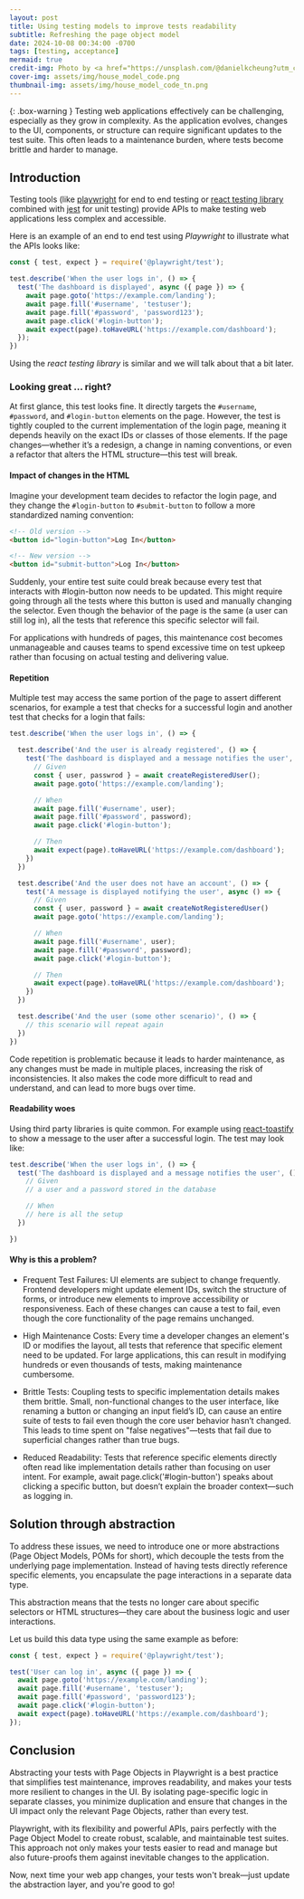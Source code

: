 ```yaml
---
layout: post
title: Using testing models to improve tests readability
subtitle: Refreshing the page object model
date: 2024-10-08 00:34:00 -0700
tags: [testing, acceptance]
mermaid: true
credit-img: Photo by <a href="https://unsplash.com/@danielkcheung?utm_content=creditCopyText&utm_medium=referral&utm_source=unsplash">Daniel K Cheung</a> on <a href="https://unsplash.com/photos/white-stormtroopers-minifig-ZqqlOZyGG7g?utm_content=creditCopyText&utm_medium=referral&utm_source=unsplash">Unsplash</a>
cover-img: assets/img/house_model_code.png
thumbnail-img: assets/img/house_model_code_tn.png
---
```


{: .box-warning }
Testing web applications effectively can be challenging, especially as they grow in complexity. As the application evolves, changes to the UI, components, or structure can require significant updates to the test suite. This often leads to a maintenance burden, where tests become brittle and harder to manage.

## Introduction

Testing tools (like [playwright](https://playwright.dev/) for end to end testing or [react testing library](https://testing-library.com/docs/react-testing-library/intro/) combined with [jest](https://jestjs.io/) for unit testing) provide APIs to make testing web applications less complex and accessible.

Here is an example of an end to end test using _Playwright_ to illustrate what the APIs looks like:

```js
const { test, expect } = require('@playwright/test');

test.describe('When the user logs in', () => {
  test('The dashboard is displayed', async ({ page }) => {
    await page.goto('https://example.com/landing');
    await page.fill('#username', 'testuser');
    await page.fill('#password', 'password123');
    await page.click('#login-button');
    await expect(page).toHaveURL('https://example.com/dashboard');
  });
})

```

Using the _react testing library_ is similar and we will talk about that a bit later.

### Looking great ... right?

At first glance, this test looks fine. It directly targets the `#username`, `#password`, and `#login-button` elements on the page. However, the test is tightly coupled to the current implementation of the login page, meaning it depends heavily on the exact IDs or classes of those elements. If the page changes—whether it’s a redesign, a change in naming conventions, or even a refactor that alters the HTML structure—this test will break.

#### Impact of changes in the HTML

Imagine your development team decides to refactor the login page, and they change the `#login-button` to `#submit-button` to follow a more standardized naming convention:


```html
<!-- Old version -->
<button id="login-button">Log In</button>

<!-- New version -->
<button id="submit-button">Log In</button>
```

Suddenly, your entire test suite could break because every test that interacts with #login-button now needs to be updated. This might require going through all the tests where this button is used and manually changing the selector. Even though the behavior of the page is the same (a user can still log in), all the tests that reference this specific selector will fail.

For applications with hundreds of pages, this maintenance cost becomes unmanageable and causes teams to spend excessive time on test upkeep rather than focusing on actual testing and delivering value.

#### Repetition

Multiple test may access the same portion of the page to assert different scenarios, for example a test that checks for a successful login and another test that checks for a login that fails:

```js
test.describe('When the user logs in', () => {

  test.describe('And the user is already registered', () => {
    test('The dashboard is displayed and a message notifies the user', async () => {
      // Given
      const { user, passwrod } = await createRegisteredUser();
      await page.goto('https://example.com/landing');

      // When
      await page.fill('#username', user);
      await page.fill('#password', password);
      await page.click('#login-button');

      // Then
      await expect(page).toHaveURL('https://example.com/dashboard');
    })
  })

  test.describe('And the user does not have an account', () => {
    test('A message is displayed notifying the user', async () => {
      // Given
      const { user, password } = await createNotRegisteredUser()
      await page.goto('https://example.com/landing');

      // When
      await page.fill('#username', user);
      await page.fill('#password', password);
      await page.click('#login-button');

      // Then
      await expect(page).toHaveURL('https://example.com/dashboard');
    })
  })

  test.describe('And the user (some other scenario)', () => {
    // this scenario will repeat again
  })
})
```

Code repetition is problematic because it leads to harder maintenance, as any changes must be made in multiple places, increasing the risk of inconsistencies. It also makes the code more difficult to read and understand, and can lead to more bugs over time.


#### Readability woes

Using third party libraries is quite common. For example using [react-toastify](https://github.com/fkhadra/react-toastify) to show a message to the user after a successful login. The test may look like:

```js
test.describe('When the user logs in', () => {
  test('The dashboard is displayed and a message notifies the user', () => {
    // Given
    // a user and a password stored in the database

    // When
    // here is all the setup
  })

})
```

#### Why is this a problem?

* Frequent Test Failures: UI elements are subject to change frequently. Frontend developers might update element IDs, switch the structure of forms, or introduce new elements to improve accessibility or responsiveness. Each of these changes can cause a test to fail, even though the core functionality of the page remains unchanged.

* High Maintenance Costs: Every time a developer changes an element's ID or modifies the layout, all tests that reference that specific element need to be updated. For large applications, this can result in modifying hundreds or even thousands of tests, making maintenance cumbersome.

* Brittle Tests: Coupling tests to specific implementation details makes them brittle. Small, non-functional changes to the user interface, like renaming a button or changing an input field’s ID, can cause an entire suite of tests to fail even though the core user behavior hasn’t changed. This leads to time spent on "false negatives"—tests that fail due to superficial changes rather than true bugs.

* Reduced Readability: Tests that reference specific elements directly often read like implementation details rather than focusing on user intent. For example, await page.click('#login-button') speaks about clicking a specific button, but doesn’t explain the broader context—such as logging in.

## Solution through abstraction

To address these issues, we need to introduce one or more abstractions (Page Object Models, POMs for short), which decouple the tests from the underlying page implementation. Instead of having tests directly reference specific elements, you encapsulate the page interactions in a separate data type.


This abstraction means that the tests no longer care about specific selectors or HTML structures—they care about the business logic and user interactions.

Let us build this data type using the same example as before:

```js
const { test, expect } = require('@playwright/test');

test('User can log in', async ({ page }) => {
  await page.goto('https://example.com/landing');
  await page.fill('#username', 'testuser');
  await page.fill('#password', 'password123');
  await page.click('#login-button');
  await expect(page).toHaveURL('https://example.com/dashboard');
});

```

## Conclusion

Abstracting your tests with Page Objects in Playwright is a best practice that simplifies test maintenance, improves readability, and makes your tests more resilient to changes in the UI. By isolating page-specific logic in separate classes, you minimize duplication and ensure that changes in the UI impact only the relevant Page Objects, rather than every test.

Playwright, with its flexibility and powerful APIs, pairs perfectly with the Page Object Model to create robust, scalable, and maintainable test suites. This approach not only makes your tests easier to read and manage but also future-proofs them against inevitable changes to the application.

Now, next time your web app changes, your tests won't break—just update the abstraction layer, and you're good to go!
